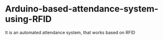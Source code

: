 # Arduino-based-attendance-system-using-RFID
It is an automated attendance system, that works based on RFID 

